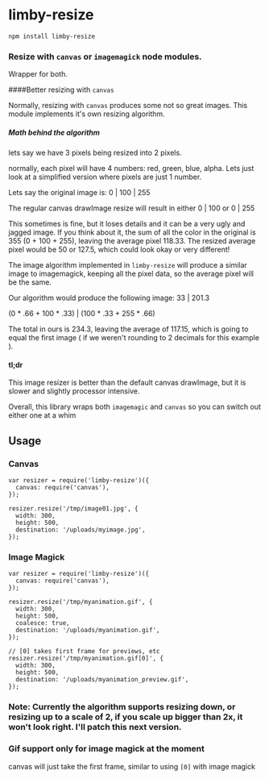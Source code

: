 limby-resize
============

    npm install limby-resize
    
    
### Resize with `canvas` or `imagemagick` node modules.

Wrapper for both.


####Better resizing with `canvas`

Normally, resizing with `canvas` produces some not so great images.  This module implements it's own resizing algorithm.


##### Math behind the algorithm

lets say we have 3 pixels being resized into 2 pixels.

normally, each pixel will have 4 numbers: red, green, blue, alpha.  Lets just look at a simplified version where pixels are just 1 number.

Lets say the original image is:
0  |  100  | 255

The regular canvas drawImage resize will result in either 
0 | 100   or
0 | 255

This sometimes is fine, but it loses details and it can be a very ugly and jagged image.
If you think about it, the sum of all the color in the original is 355 (0 + 100 + 255), leaving the average pixel 118.33.  The resized average pixel would be 50 or 127.5, which could look okay or very different!

The image algorithm implemented in `limby-resize` will produce a similar image to imagemagick, keeping all the pixel data, so the average pixel will be the same.

Our algorithm would produce the following image:
33  | 201.3

(0 * .66 + 100 * .33) | (100 * .33 + 255 * .66)

The total in ours is 234.3, leaving the average of 117.15, which is going to equal the first image ( if we weren't rounding to 2 decimals for this example ).

#### tl;dr

This image resizer is better than the default canvas drawImage, but it is slower and slightly processor intensive.

Overall, this library wraps both `imagemagic` and `canvas` so you can switch out either one at a whim


## Usage


### Canvas

    var resizer = require('limby-resize')({
      canvas: require('canvas'),
    });
    
    resizer.resize('/tmp/image01.jpg', {
      width: 300,
      height: 500,
      destination: '/uploads/myimage.jpg',
    });
    
    
### Image Magick

    var resizer = require('limby-resize')({
      canvas: require('canvas'),
    });
    
    resizer.resize('/tmp/myanimation.gif', {
      width: 300,
      height: 500,
      coalesce: true,
      destination: '/uploads/myanimation.gif',
    });
    
    // [0] takes first frame for previews, etc
    resizer.resize('/tmp/myanimation.gif[0]', {
      width: 300,
      height: 500,
      destination: '/uploads/myanimation_preview.gif',
    });


    
###  Note:  Currently the algorithm supports resizing down, or resizing up to a scale of 2, if you scale up bigger than 2x, it won't look right.  I'll patch this next version.

### Gif support only for image magick at the moment

canvas will just take the first frame, similar to using `[0]` with image magick
